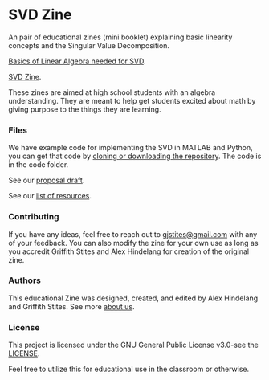 # SVD Zine

An pair of educational zines (mini booklet) explaining basic linearity concepts and the Singular Value Decomposition.

[Basics of Linear Algebra needed for SVD](https://docs.google.com/document/d/1navVaTZNK-ppvdtgwaIFQmDgSO_vroboGFzWJHKjndQ/edit?usp=sharing).

[SVD Zine](https://docs.google.com/document/d/1f3B-3JfkpM2tV1ZQEj0xgGliBr8aZgAKX4s3_78mlkg/edit?usp=sharing).

These zines are aimed at high school students with an algebra understanding. They are meant to help get students excited about math by giving purpose to the things they are learning.

### Files
We have example code for implementing the SVD in MATLAB and Python, you can get that
code by [cloning or downloading the repository](https://github.com/Griffith-Stites/Linearity-Zine).
The code is in the code folder.

See  our [proposal draft](https://www.griffithstites.com/Linearity-Zine/proposal_draft).

See our [list of resources](https://www.griffithstites.com/Linearity-Zine/resources).

### Contributing
If you have any ideas, feel free to reach out to gjstites@gmail.com with any of your feedback. You can also modify the zine for your own use as long as you accredit Griffith Stites and Alex Hindelang for creation of the original zine.

### Authors
This educational Zine was designed, created, and edited by Alex Hindelang and Griffith Stites.
See more [about us](https://www.griffithstites.com/Linearity-Zine/about-us).


### License
This project is licensed under the GNU General Public License v3.0-see the [LICENSE](https://github.com/Griffith-Stites/Linearity-Zine/blob/master/LICENSE).

Feel free to utilize this for educational use in the classroom or otherwise.
